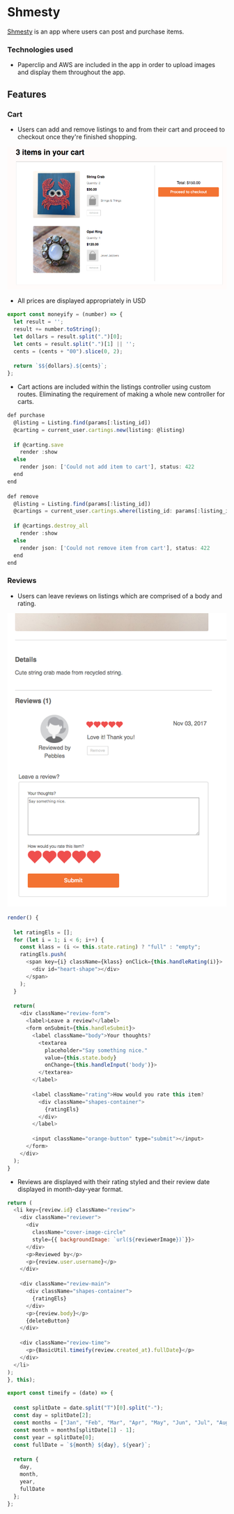 # Shmesty

[Shmesty](https://shmetsy.herokuapp.com/) is an app where users can post and purchase items.

### Technologies used

* Paperclip and AWS are included in the app in order to upload images and display them throughout the app.

Features
------

### Cart

* Users can add and remove listings to and from their cart and proceed to checkout once they're finished shopping.

![cart](https://github.com/ZachIsAGardner/Shmetsy/blob/master/docs/readme/Screen%20Shot%202017-11-03%20at%209.53.55%20AM.png)

* All prices are displayed appropriately in USD

```javascript
export const moneyify = (number) => {
  let result = '';
  result += number.toString();
  let dollars = result.split(".")[0];
  let cents = result.split(".")[1] || '';
  cents = (cents + "00").slice(0, 2);

  return `$${dollars}.${cents}`;
};
```


* Cart actions are included within the listings controller using custom routes. Eliminating the requirement of making a whole new controller for carts.

```javascript
def purchase
  @listing = Listing.find(params[:listing_id])
  @carting = current_user.cartings.new(listing: @listing)

  if @carting.save
    render :show
  else
    render json: ['Could not add item to cart'], status: 422
  end
end

def remove
  @listing = Listing.find(params[:listing_id])
  @cartings = current_user.cartings.where(listing_id: params[:listing_id])

  if @cartings.destroy_all
    render :show
  else
    render json: ['Could not remove item from cart'], status: 422
  end
end
```

### Reviews

* Users can leave reviews on listings which are comprised of a body and rating.

![review-form](https://github.com/ZachIsAGardner/Shmetsy/blob/master/docs/readme/Screen%20Shot%202017-11-03%20at%209.09.33%20AM.png)

```javascript
render() {

  let ratingEls = [];
  for (let i = 1; i < 6; i++) {
    const klass = (i <= this.state.rating) ? "full" : "empty";
    ratingEls.push(
      <span key={i} className={klass} onClick={this.handleRating(i)}>
        <div id="heart-shape"></div>
      </span>
    );
  }

  return(
    <div className="review-form">
      <label>Leave a review?</label>
      <form onSubmit={this.handleSubmit}>
        <label className="body">Your thoughts?
          <textarea
            placeholder="Say something nice."
            value={this.state.body}
            onChange={this.handleInput('body')}>
          </textarea>
        </label>

        <label className="rating">How would you rate this item?
          <div className="shapes-container">
            {ratingEls}
          </div>
        </label>

        <input className="orange-button" type="submit"></input>
      </form>
    </div>
  );
}
```

* Reviews are displayed with their rating styled and their review date displayed in month-day-year format.

```javascript
return (
  <li key={review.id} className="review">
    <div className="reviewer">
      <div
        className="cover-image-circle"
        style={{ backgroundImage: `url(${reviewerImage})`}}>
      </div>
      <p>Reviewed by</p>
      <p>{review.user.username}</p>
    </div>

    <div className="review-main">
      <div className="shapes-container">
        {ratingEls}
      </div>
      <p>{review.body}</p>
      {deleteButton}
    </div>

    <div className="review-time">
      <p>{BasicUtil.timeify(review.created_at).fullDate}</p>
    </div>
  </li>
);
}, this);
```

```javascript
export const timeify = (date) => {

  const splitDate = date.split("T")[0].split("-");
  const day = splitDate[2];
  const months = ["Jan", "Feb", "Mar", "Apr", "May", "Jun", "Jul", "Aug", "Sep", "Oct", "Nov", "Dec"];
  const month = months[splitDate[1] - 1];
  const year = splitDate[0];
  const fullDate = `${month} ${day}, ${year}`;

  return {
    day,
    month,
    year,
    fullDate
  };
};
```
